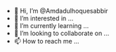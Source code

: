 - 👋 Hi, I’m @Amdadulhoquesabbir
- 👀 I’m interested in ...
- 🌱 I’m currently learning ...
- 💞️ I’m looking to collaborate on ...
- 📫 How to reach me ...

<!---
Amdadulhoquesabbir/Amdadulhoquesabbir is a ✨ special ✨ repository because its `README.md` (this file) appears on your GitHub profile.
You can click the Preview link to take a look at your changes.
--->
